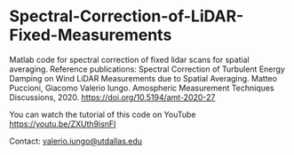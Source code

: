 # Spectral-Correction-of-LiDAR-Fixed-Measurements
Matlab code for spectral correction of fixed lidar scans for spatial averaging. Reference publications: Spectral Correction of Turbulent Energy Damping on Wind LiDAR Measurements due to Spatial Averaging. Matteo Puccioni, Giacomo Valerio Iungo. Amospheric Measurement Techniques Discussions, 2020. https://doi.org/10.5194/amt-2020-27 

You can watch the tutorial of this code on YouTube https://youtu.be/ZXUth9isnFI 

Contact: valerio.iungo@utdallas.edu
